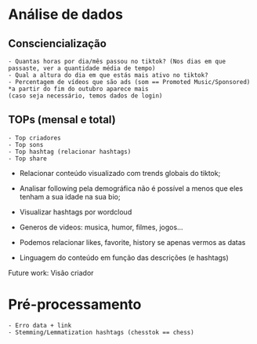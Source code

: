 # Análise de dados

## Consciencialização
    - Quantas horas por dia/mês passou no tiktok? (Nos dias em que passaste, ver a quantidade média de tempo)
    - Qual a altura do dia em que estás mais ativo no tiktok? 
    - Percentagem de vídeos que são ads (som == Promoted Music/Sponsored) *a partir do fim do outubro aparece mais
    (caso seja necessário, temos dados de login)

## TOPs (mensal e total)
    - Top criadores
    - Top sons
    - Top hashtag (relacionar hashtags)
    - Top share

- Relacionar conteúdo visualizado com trends globais do tiktok;
- Analisar following pela demográfica não é possível a menos que eles tenham a sua idade na sua bio;

- Visualizar hashtags por wordcloud
- Generos de videos: musica, humor, filmes, jogos...

- Podemos relacionar likes, favorite, history se apenas vermos as datas

- Linguagem do conteúdo em função das descrições (e hashtags)

Future work: Visão criador


# Pré-processamento
    - Erro data + link
    - Stemming/Lemmatization hashtags (chesstok == chess)